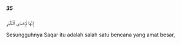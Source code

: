##### 35

<span class="ayah">إِنَّهَا لَإِحْدَى ٱلْكُبَرِ</span>

<span class="ayah_translation">Sesungguhnya Saqar itu adalah salah satu bencana yang amat besar,</span>
